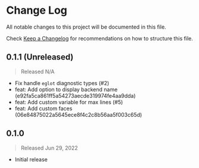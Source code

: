 # Change Log

All notable changes to this project will be documented in this file.

Check [Keep a Changelog](http://keepachangelog.com/) for recommendations on how to structure this file.


## 0.1.1 (Unreleased)
> Released N/A

* Fix handle `eglot` diagnostic types (#2)
* feat: Add option to display backend name (e92fa5ca861ff5a54273aecde319974fe4aa9dda)
* feat: Add custom variable for max lines (#5)
* feat: Add custom faces (06e84875022a5645ece8f4c2c8b56aa5f003c65d)

## 0.1.0
> Released Jun 29, 2022

* Initial release
